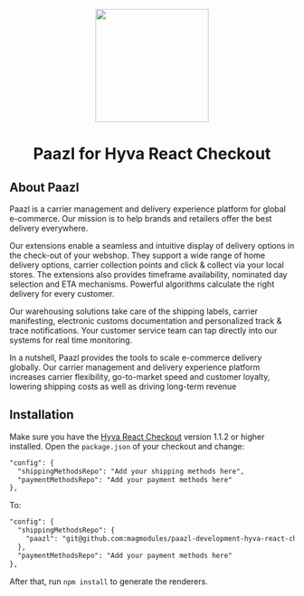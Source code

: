 
<p align="center">
  <img src="https://avatars2.githubusercontent.com/u/11311339?s=460&v=4" width="200"/>
</p>
<h1 align="center">Paazl for Hyva React Checkout</h2>


## About Paazl

Paazl is a carrier management and delivery experience platform for global e-commerce.  Our mission is to help brands and retailers offer the best delivery everywhere.

Our extensions enable a seamless and intuitive display of delivery options in the check-out of your webshop. They support a wide range of home delivery options, carrier collection points and click & collect via your local stores. The extensions also provides timeframe availability, nominated day selection and ETA mechanisms. Powerful algorithms calculate the right delivery for every customer.

Our warehousing solutions take care of the shipping labels, carrier manifesting, electronic customs documentation and personalized track & trace notifications. Your customer service team can tap directly into our systems for real time monitoring.

In a nutshell, Paazl provides the tools to scale e-commerce delivery globally. Our carrier management and delivery experience platform increases carrier flexibility, go-to-market speed and customer loyalty, lowering shipping costs as well as driving long-term revenue

## Installation

Make sure you have the [Hyva React Checkout](https://github.com/hyva-themes/magento2-react-checkout) version 1.1.2 or higher installed. Open the `package.json` of your checkout and change:

```diff
"config": {
  "shippingMethodsRepo": "Add your shipping methods here",
  "paymentMethodsRepo": "Add your payment methods here"
},
```

To: 

```diff
"config": {
  "shippingMethodsRepo": {
    "paazl": "git@github.com:magmodules/paazl-development-hyva-react-checkout"
  },
  "paymentMethodsRepo": "Add your payment methods here"
},
```

After that, run `npm install` to generate the renderers.
